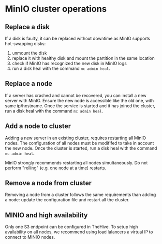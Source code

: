 # MinIO cluster operations

## Replace a disk
If a disk is faulty, it can be replaced without downtime as MinIO supports hot-swapping disks:
1. unmount the disk
2. replace it with healthy disk and mount the partition in the same location
3. check if MinIO has recognized the new disk in MinIO logs
4. run a disk heal with the command `mc admin heal`.

## Replace a node
If a server has crashed and cannot be recovered, you can install a new server with MinIO. Ensure the new node is accessible like the old one, with same ip/hostname.
Once the service is started and it has joined the cluster, run a disk heal with the command `mc admin heal`.

## Add a node to cluster
Adding a new server in an existing cluster, requires restarting all MinIO nodes. The configuration of all nodes must be modififed to take in account the new node.
Once the cluster is started, run a disk heal with the command `mc admin heal`.

MinIO strongly recommends restarting all nodes simultaneously. Do not perform "rolling" (e.g. one node at a time) restarts.

## Remove a node from cluster
Removing a node from a cluster follows the same requirements than adding a node: update the configuration file and restart all the cluster.

## MINIO and high availability
Only one S3 endpoint can be configured in TheHive. To setup high availability on all nodes, we recommend using load lalancers a virtual IP to connect to MINIO nodes.